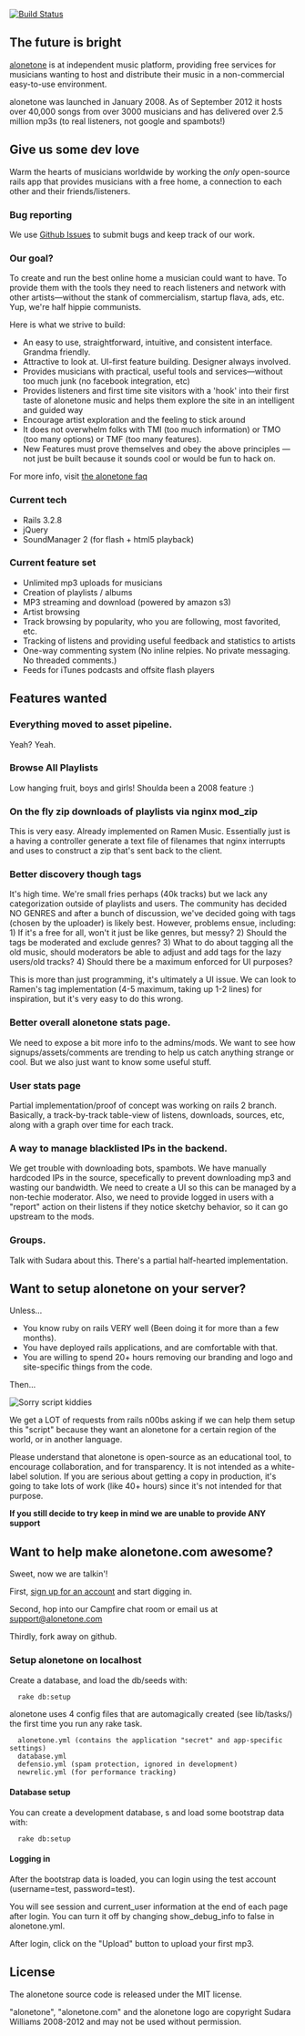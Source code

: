 [![Build Status](https://secure.travis-ci.org/sudara/alonetone.png)](http://travis-ci.org/sudara/alonetone)

## The future is bright

[alonetone](http://alonetone.com) is at independent music platform, providing free services for musicians wanting to host and distribute their music in a non-commercial easy-to-use environment.

alonetone was launched in January 2008. As of September 2012 it hosts over 40,000 songs from over 3000 musicians and has delivered over 2.5 million mp3s (to real listeners, not google and spambots!)

## Give us some dev love

Warm the hearts of musicians worldwide by working the *only* open-source rails app that provides musicians with a free home, a connection to each other and their friends/listeners.

### Bug reporting 

We use [Github Issues](http://github.com/sudara/alonetone/issues) to submit bugs and keep track of our work.

### Our goal?

To create and run the best online home a musician could want to have. To provide them with the tools they need to reach  listeners and network with other artists—without the stank of commercialism, startup flava, ads, etc. Yup, we're half hippie communists. 

Here is what we strive to build:

* An easy to use, straightforward, intuitive, and consistent interface. Grandma friendly.
* Attractive to look at. UI-first feature building. Designer always involved.
* Provides musicians with practical, useful tools and services—without too much junk (no facebook integration, etc)
* Provides listeners and first time site visitors with a 'hook' into their first taste of alonetone music and helps them explore the site in an intelligent and guided way
* Encourage artist exploration and the feeling to stick around
* It does not overwhelm folks with TMI (too much information) or TMO (too many options) or TMF (too many features).
* New Features must prove themselves and obey the above principles — not just be built because it sounds cool or would be fun to hack on.

For more info, visit [the alonetone faq](http://alonetone.com/about)

### Current tech

* Rails 3.2.8
* jQuery
* SoundManager 2 (for flash + html5 playback)


### Current feature set

* Unlimited mp3 uploads for musicians
* Creation of playlists / albums
* MP3 streaming and download (powered by amazon s3)
* Artist browsing
* Track browsing by popularity, who you are following, most favorited, etc.
* Tracking of listens and providing useful feedback and statistics to artists
* One-way commenting system (No inline relpies. No private messaging. No threaded comments.)
* Feeds for iTunes podcasts and offsite flash players

## Features wanted

### Everything moved to asset pipeline.
Yeah? Yeah.

### Browse All Playlists
Low hanging fruit, boys and girls! Shoulda been a 2008 feature :)

### On the fly zip downloads of playlists via nginx mod\_zip
This is very easy. Already implemented on Ramen Music. Essentially just is a having a controller generate a text file of filenames that nginx interrupts and uses to construct a zip that's sent back to the client.

### Better discovery though tags
It's high time. We're small fries perhaps (40k tracks) but we lack any categorization outside of playlists and users. The community has decided NO GENRES and after a bunch of discussion, we've decided going with tags (chosen by the uploader) is likely best. However, problems ensue, including: 
	1) If it's a free for all, won't it just be like genres, but messy? 
	2) Should the tags  be moderated and exclude genres? 
	3) What to do about tagging all the old music, should moderators be able to adjust and add tags for the lazy users/old tracks? 
	4) Should there be a maximum enforced for UI purposes?
	
This is more than just programming, it's ultimately a UI issue. We can look to Ramen's tag implementation (4-5 maximum, taking up 1-2 lines) for inspiration, but it's very easy to do this wrong.

### Better overall alonetone stats page. 
We need to expose a bit more info to the admins/mods. We want to see how signups/assets/comments are trending to help us catch anything strange or cool. But we also just want to know some useful stuff.

### User stats page
Partial implementation/proof of concept was working on rails 2 branch. Basically, a track-by-track table-view of listens, downloads, sources, etc, along with a graph over time for each track. 

### A way to manage blacklisted IPs in the backend. 
We get trouble with downloading bots, spambots. We have manually hardcoded IPs in the source, specefically to prevent downloading mp3 and wasting our bandwidth. We need to create a UI so this can be managed by a non-techie moderator. Also, we need to provide logged in users with a "report" action on their listens if they notice sketchy behavior, so it can go upstream to the mods.

### Groups. 
Talk with Sudara about this. There's a partial half-hearted implementation. 


## Want to setup alonetone on your server?

Unless...

* You know ruby on rails VERY well (Been doing it for more than a few months).
* You have deployed rails applications, and are comfortable with that.
* You are willing to spend 20+ hours removing our branding and logo and site-specific things from the code.

Then...

![Sorry script kiddies](https://img.skitch.com/20120908-1exaxnmix5mb82xaq32tjnrja.png)

We get a LOT of requests from rails n00bs asking if we can help them setup this "script" because they want an alonetone for a certain region of the world, or in another language. 

Please understand that alonetone is open-source as an educational tool, to encourage collaboration, and for transparency. It is not intended as a white-label solution. If you are serious about getting a copy in production, it's going to take lots of work (like 40+ hours) since it's not intended for that purpose.

**If you still decide to try keep in mind we are unable to provide ANY support** 

## Want to help make alonetone.com awesome?

Sweet, now we are talkin'!

First, [sign up for an account](http://alonetone.com) and start digging in.

Second, hop into our Campfire chat room or email us at support@alonetone.com

Thirdly, fork away on github.

### Setup alonetone on localhost

Create a database, and load the db/seeds with:

      rake db:setup


alonetone uses 4 config files that are automagically created (see lib/tasks/) the first time you run any rake task. 


      alonetone.yml (contains the application "secret" and app-specific settings)
      database.yml
      defensio.yml (spam protection, ignored in development)
      newrelic.yml (for performance tracking)



#### Database setup

You can create a development database, s and load some bootstrap data with:

      rake db:setup

#### Logging in

After the bootstrap data is loaded, you can login using the test account (username=test, password=test).

You will see session and current\_user information at the end of each page after login. You can turn it off by changing show\_debug_info to false in alonetone.yml.

After login, click on the "Upload" button to upload your first mp3.

## License 

The alonetone source code is released under the MIT license. 

"alonetone", "alonetone.com" and the alonetone logo are copyright Sudara Williams 2008-2012 and may not be used without permission.
